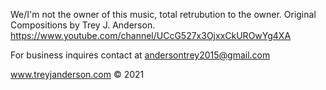 We/I'm not the owner of this music, total retrubution to the owner.
Original Compositions by Trey J. Anderson.
https://www.youtube.com/channel/UCcG527x3OjxxCkUROwYg4XA

For business inquires contact at andersontrey2015@gmail.com

www.treyjanderson.com
© 2021